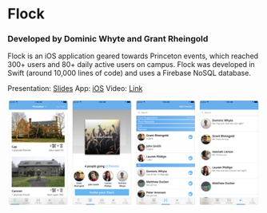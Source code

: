 # Flock
### Developed by Dominic Whyte and Grant Rheingold
Flock is an iOS application geared towards Princeton events, which reached 300+ users and 80+ daily active users on campus. Flock was developed in Swift (around 10,000 lines of code) and uses a Firebase NoSQL database.

Presentation: [Slides](https://docs.google.com/presentation/d/1Yr8paciHRXpDfbUnhOwHhOjJJm4oee4_s6Y0TUCyj6Y/edit#slide=id.g1f40554bc0_0_486)
App: [iOS](https://itunes.apple.com/us/app/flock-find-your-flock/id1211976124?mt=8)
Video: [Link](https://vimeo.com/215598257)

![Alt text](https://github.com/dominicwhyte/Flock/blob/master/Screenshots/Screens.png "Optional title")


